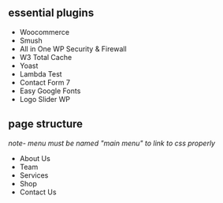 ## essential plugins

* Woocommerce
* Smush
* All in One WP Security & Firewall
* W3 Total Cache
* Yoast
* Lambda Test
* Contact Form 7
* Easy Google Fonts
* Logo Slider WP

## page structure
*note- menu must be named "main menu" to link to css properly*
* About Us
* Team
* Services
* Shop
* Contact Us
